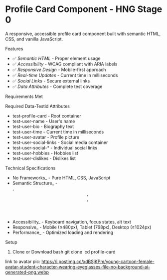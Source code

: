 # Profile Card Component - HNG Stage 0

A responsive, accessible profile card component built with semantic HTML, CSS, and vanilla JavaScript.

Features

- ✅ _Semantic HTML_ - Proper element usage
- ✅ _Accessibility_ - WCAG compliant with ARIA labels
- ✅ _Responsive Design_ - Mobile-first approach
- ✅ _Real-time Updates_ - Current time in milliseconds
- ✅ _Social Links_ - Secure external links
- ✅ _Data Attributes_ - Complete test coverage

Requirements Met

Required Data-Testid Attributes

- test-profile-card - Root container
- test-user-name - User's name
- test-user-bio - Biography text
- test-user-time - Current time in milliseconds
- test-user-avatar - Profile picture
- test-user-social-links - Social media container
- test-user-social-\* - Individual social links
- test-user-hobbies - Hobbies list
- test-user-dislikes - Dislikes list

Technical Specifications

- No Frameworks\_ - Pure HTML, CSS, JavaScript
- Semantic Structure\_ - <article>, <header>, <section>, <nav>
- Accessibility\_ - Keyboard navigation, focus states, alt text
- Responsive\_ - Mobile (≤480px), Tablet (768px), Desktop (≥1024px)
- Performance\_ - Optimized loading and rendering

Setup

1. Clone or Download
   bash
   git clone <repository-url>
    cd profile-card

link to avatar pic: https://i.postimg.cc/xdBSjKPm/young-cartoon-female-avatar-student-character-wearing-eyeglasses-file-no-background-ai-generated-png.webp
